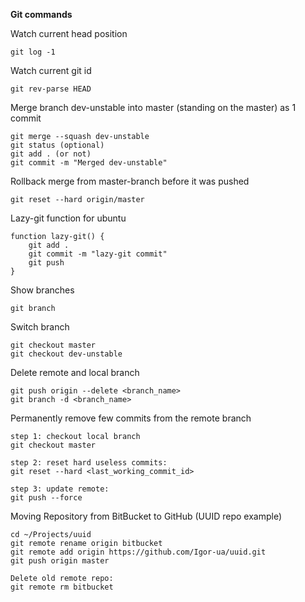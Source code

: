 **Git commands**


Watch current head position
```
git log -1
```

Watch current git id
```
git rev-parse HEAD
```

Merge branch dev-unstable into master (standing on the master) as 1 commit
```
git merge --squash dev-unstable
git status (optional)
git add . (or not)
git commit -m "Merged dev-unstable"
```

Rollback merge from master-branch before it was pushed
```
git reset --hard origin/master
```

Lazy-git function for ubuntu
```
function lazy-git() {
	git add .
	git commit -m "lazy-git commit"
	git push
}
```

Show branches
```
git branch
```

Switch branch
```
git checkout master
git checkout dev-unstable
```

Delete remote and local branch
```
git push origin --delete <branch_name>
git branch -d <branch_name>
```

Permanently remove few commits from the remote branch
```
step 1: checkout local branch
git checkout master

step 2: reset hard useless commits:
git reset --hard <last_working_commit_id>

step 3: update remote:
git push --force
```

Moving Repository from BitBucket to GitHub (UUID repo example)
```
cd ~/Projects/uuid
git remote rename origin bitbucket
git remote add origin https://github.com/Igor-ua/uuid.git
git push origin master

Delete old remote repo:
git remote rm bitbucket
```